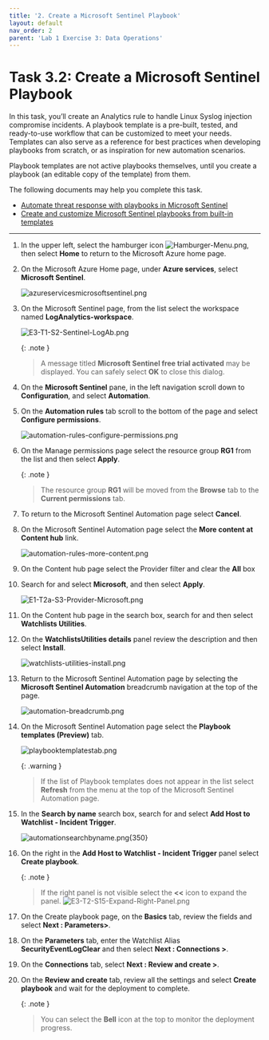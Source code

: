 ```yaml
---
title: '2. Create a Microsoft Sentinel Playbook'
layout: default
nav_order: 2
parent: 'Lab 1 Exercise 3: Data Operations'
---
```


# Task 3.2: Create a Microsoft Sentinel Playbook

In this task, you’ll create an Analytics rule to handle Linux Syslog injection compromise incidents. A playbook template is a pre-built, tested, and ready-to-use workflow that can be customized to meet your needs. Templates can also serve as a reference for best practices when developing playbooks from scratch, or as inspiration for new automation scenarios.

Playbook templates are not active playbooks themselves, until you create a playbook (an editable copy of the template) from them.

The following documents may help you complete this task.

- [Automate threat response with playbooks in Microsoft Sentinel](https://learn.microsoft.com/en-us/azure/sentinel/automate-responses-with-playbooks)
- [Create and customize Microsoft Sentinel playbooks from built-in templates](https://learn.microsoft.com/en-us/azure/sentinel/use-playbook-templates)

---

1. In the upper left, select the hamburger icon ![Hamburger-Menu.png](../media/Hamburger-Menu.png), then select **Home** to return to the Microsoft Azure home page.

1. On the Microsoft Azure Home page, under **Azure services**, select **Microsoft Sentinel**.  

    ![azureservicesmicrosoftsentinel.png](../media/azureservicesmicrosoftsentinel.png)

1. On the Microsoft Sentinel page, from the list select the workspace named **LogAnalytics-workspace**.

    ![E3-T1-S2-Sentinel-LogAb.png](../media/E3-T1-S2-Sentinel-LogAb.png)

    {: .note }
    > A message titled **Microsoft Sentinel free trial activated** may be displayed. You can safely select **OK** to close this dialog.

1. On the **Microsoft Sentinel** pane, in the left navigation scroll down to **Configuration**, and select **Automation**.

1. On the **Automation rules** tab scroll to the bottom of the page and select **Configure permissions**.

    ![automation-rules-configure-permissions.png](../media/automation-rules-configure-permissions.png)

1. On the Manage permissions page select the resource group **RG1** from the list and then select **Apply**.

    {: .note }
    > The resource group **RG1** will be moved from the **Browse** tab to the **Current permissions** tab.

1. To return to the Microsoft Sentinel Automation page select **Cancel**.

1. On the Microsoft Sentinel Automation page select the **More content at Content hub** link.

    ![automation-rules-more-content.png](../media/automation-rules-more-content.png)

1. On the Content hub page select the Provider filter and clear the **All** box

1. Search for and select **Microsoft**, and then select **Apply**.

    ![E1-T2a-S3-Provider-Microsoft.png](../media/E1-T2a-S3-Provider-Microsoft.png)

1. On the Content hub page in the search box, search for and then select **Watchlists Utilities**.

1. On the **WatchlistsUtilities details** panel review the description and then select **Install**.

    ![watchlists-utilities-install.png](../media/watchlists-utilities-install.png)

1. Return to the Microsoft Sentinel Automation page by selecting the **Microsoft Sentinel Automation** breadcrumb navigation at the top of the page.

    ![automation-breadcrumb.png](../media/automation-breadcrumb.png)

1. On the Microsoft Sentinel Automation page select the **Playbook templates (Preview)** tab.

    ![playbooktemplatestab.png](../media/playbooktemplatestab.png)

    {: .warning }
    > If the list of Playbook templates does not appear in the list select **Refresh** from the menu at the top of the Microsoft Sentinel Automation page.

1. In the **Search by name** search box, search for and select **Add Host to Watchlist - Incident Trigger**.

    ![automationsearchbyname.png](../media/automationsearchbyname.png){350}

1. On the right in the **Add Host to Watchlist - Incident Trigger** panel select **Create playbook**.

    {: .note }
    > If the right panel is not visible select the **<<** icon to expand the panel.
    > ![E3-T2-S15-Expand-Right-Panel.png](../media/E3-T2-S15-Expand-Right-Panel.png)

1. On the Create playbook page, on the **Basics** tab, review the fields and select **Next : Parameters>**.

1. On the **Parameters** tab, enter the Watchlist Alias **SecurityEventLogClear** and then select **Next : Connections >**.

1. On the **Connections** tab, select **Next : Review and create >**.

1. On the **Review and create** tab, review all the settings and select **Create playbook** and wait for the deployment to complete.

    {: .note }
    > You can select the **Bell** icon at the top to monitor the deployment progress.
